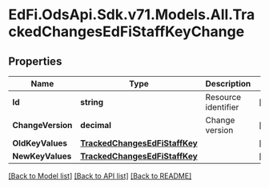 # EdFi.OdsApi.Sdk.v71.Models.All.TrackedChangesEdFiStaffKeyChange

## Properties

Name | Type | Description | Notes
------------ | ------------- | ------------- | -------------
**Id** | **string** | Resource identifier | [optional] 
**ChangeVersion** | **decimal** | Change version | [optional] 
**OldKeyValues** | [**TrackedChangesEdFiStaffKey**](TrackedChangesEdFiStaffKey.md) |  | [optional] 
**NewKeyValues** | [**TrackedChangesEdFiStaffKey**](TrackedChangesEdFiStaffKey.md) |  | [optional] 

[[Back to Model list]](../../README.md#documentation-for-models) [[Back to API list]](../../README.md#documentation-for-api-endpoints) [[Back to README]](../../README.md)

